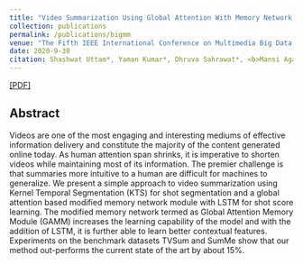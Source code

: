 ```yaml
---
title: "Video Summarization Using Global Attention With Memory Network and LSTM"
collection: publications
permalink: /publications/bigmm
venue: "The Fifth IEEE International Conference on Multimedia Big Data. BigMM 2019."
date: 2020-9-30
citation: Shashwat Uttam*, Yaman Kumar*, Dhruva Sahrawat*, <b>Mansi Agarwal</b>, Rajiv Ratn Shah, Debanjan Mahata. <i>The Fifth IEEE International Conference on Multimedia Big Data</i>. <b>BigMM 2019</b>.
---
```


[[PDF]](https://arxiv.org/pdf/2010.12810.pdf)

## Abstract
Videos are one of the most engaging and interesting mediums of effective information delivery and constitute the majority of the content generated online today. As human attention span shrinks, it is imperative to shorten videos while maintaining most of its information. The premier challenge is that summaries more intuitive to a human are difficult for machines to generalize. We present a simple approach to video summarization using Kernel Temporal Segmentation (KTS) for shot segmentation and a global attention based modified memory network module with LSTM for shot score learning. The modified memory network termed as Global Attention Memory Module (GAMM) increases the learning capability of the model and with the addition of LSTM, it is further able to learn better contextual features. Experiments on the benchmark datasets TVSum and SumMe show that our method out-performs the current state of the art by about 15%.
